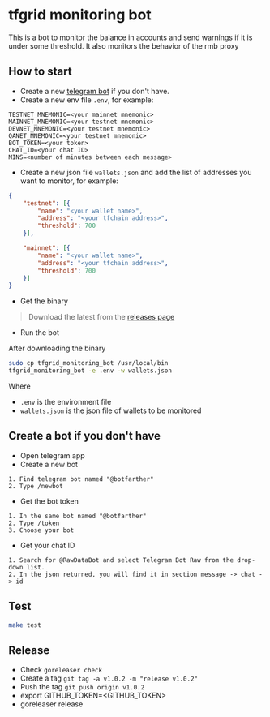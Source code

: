 # tfgrid monitoring bot

This is a bot to monitor the balance in accounts and send warnings if it is under some threshold.
It also monitors the behavior of the rmb proxy

## How to start

- Create a new [telegram bot](README.md#create-a-bot-if-you-dont-have) if you don't have.
- Create a new env file `.env`, for example:

```env
TESTNET_MNEMONIC=<your mainnet mnemonic>
MAINNET_MNEMONIC=<your testnet mnemonic>
DEVNET_MNEMONIC=<your testnet mnemonic>
QANET_MNEMONIC=<your testnet mnemonic>
BOT_TOKEN=<your token>
CHAT_ID=<your chat ID>
MINS=<number of minutes between each message>
```

- Create a new json file `wallets.json` and add the list of addresses you want to monitor, for example:

```json
{ 
    "testnet": [{ 
        "name": "<your wallet name>", 
        "address": "<your tfchain address>", 
        "threshold": 700 
    }],

    "mainnet": [{ 
        "name": "<your wallet name>", 
        "address": "<your tfchain address>", 
        "threshold": 700 
    }]
}
```

- Get the binary

> Download the latest from the [releases page](https://github.com/threefoldtech/tfgrid_monitoring_bot/releases)

- Run the bot

After downloading the binary

```bash
sudo cp tfgrid_monitoring_bot /usr/local/bin
tfgrid_monitoring_bot -e .env -w wallets.json
```

Where

- `.env` is the environment file
- `wallets.json` is the json file of wallets to be monitored  

## Create a bot if you don't have

- Open telegram app
- Create a new bot
  
```ordered
1. Find telegram bot named "@botfarther"
2. Type /newbot
```

- Get the bot token
  
```ordered
1. In the same bot named "@botfarther"
2. Type /token
3. Choose your bot
```

- Get your chat ID

```ordered
1. Search for @RawDataBot and select Telegram Bot Raw from the drop-down list.
2. In the json returned, you will find it in section message -> chat -> id
```

## Test

```bash
make test
```

## Release

- Check `goreleaser check`
- Create a tag `git tag -a v1.0.2 -m "release v1.0.2"`
- Push the tag `git push origin v1.0.2`
- export GITHUB_TOKEN=<GITHUB_TOKEN>
- goreleaser release
